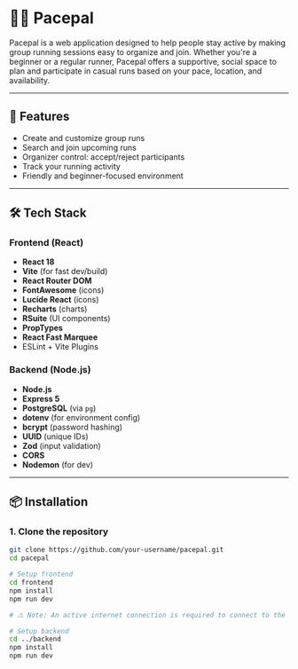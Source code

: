 # 🏃‍♂️ Pacepal

Pacepal is a web application designed to help people stay active by making group running sessions easy to organize and join. Whether you're a beginner or a regular runner, Pacepal offers a supportive, social space to plan and participate in casual runs based on your pace, location, and availability.

---

## 🚀 Features

- Create and customize group runs  
- Search and join upcoming runs  
- Organizer control: accept/reject participants  
- Track your running activity  
- Friendly and beginner-focused environment  

---

## 🛠️ Tech Stack

### Frontend (React)

- **React 18**
- **Vite** (for fast dev/build)
- **React Router DOM**
- **FontAwesome** (icons)
- **Lucide React** (icons)
- **Recharts** (charts)
- **RSuite** (UI components)
- **PropTypes**  
- **React Fast Marquee**  
- ESLint + Vite Plugins

### Backend (Node.js)

- **Node.js**
- **Express 5**
- **PostgreSQL** (via `pg`)
- **dotenv** (for environment config)
- **bcrypt** (password hashing)
- **UUID** (unique IDs)
- **Zod** (input validation)
- **CORS**
- **Nodemon** (for dev)

---

## 📦 Installation

### 1. Clone the repository
```bash
git clone https://github.com/your-username/pacepal.git
cd pacepal

# Setup frontend
cd frontend
npm install
npm run dev

# ⚠️ Note: An active internet connection is required to connect to the Neon database

# Setup backend
cd ../backend
npm install
npm run dev
